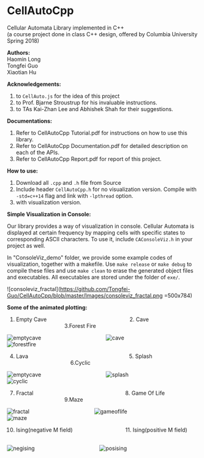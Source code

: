 # CellAutoCpp
Cellular Automata Library implemented in C++ <br />
(a course project done in class C++ design, offered by Columbia University Spring 2018)

**Authors:** <br />
Haomin Long <br />
Tongfei Guo <br />
Xiaotian Hu <br />

**Acknowledgements:** <br />
1. to `CellAuto.js` for the idea of this project <br />
2. to Prof. Bjarne Stroustrup for his invaluable instructions. <br />
3. to TAs Kai-Zhan Lee and Abhishek Shah for their suggestions. <br />

**Documentations:**
1. Refer to CellAutoCpp Tutorial.pdf for instructions on how to use this library.
2. Refer to CellAutoCpp Documentation.pdf for detailed description on each of the APIs.
3. Refer to CellAutoCpp Report.pdf for report of this project.

**How to use:**
1. Download all `.cpp` and `.h` file from Source
2. Include header `CellAutoCpp.h` for no visualization version. Compile with `-std=c++14` flag and link with `-lpthread` option.
3. with visualization version.

**Simple Visualization in Console:**

Our library provides a way of visualization in console. Cellular Automata is displayed at certain frequency by mapping cells with specific states to corresponding ASCII characters. To use it, include `CAConsoleViz.h` in your project as well.

In "ConsoleViz_demo" folder, we provide some example codes of visualization, together with a makefile. Use `make release` or `make debug` to compile these files and use `make clean` to erase the generated object files and executables. All executables are stored under the folder of `exe/`.

![consoleviz_fractal](https://github.com/Tongfei-Guo/CellAutoCpp/blob/master/Images/consoleviz_fractal.png =500x784)

**Some of the animated plotting:**
1. Empty Cave &nbsp; &nbsp; &nbsp; &nbsp; &nbsp; &nbsp; &nbsp; &nbsp; &nbsp; &nbsp; &nbsp; &nbsp; &nbsp; &nbsp; &nbsp; &nbsp; &nbsp; &nbsp; &nbsp; &nbsp; &nbsp; &nbsp; &nbsp; &nbsp; &nbsp; &nbsp; &nbsp; 2. Cave &nbsp; &nbsp; &nbsp; &nbsp; &nbsp; &nbsp; &nbsp; &nbsp; &nbsp; &nbsp; &nbsp; &nbsp; &nbsp; &nbsp; &nbsp; &nbsp; &nbsp; &nbsp; &nbsp; &nbsp; &nbsp; &nbsp; &nbsp; &nbsp; &nbsp; &nbsp; &nbsp; &nbsp; &nbsp; &nbsp; &nbsp; &nbsp; &nbsp; 3.Forest Fire

![emptycave](https://github.com/Tongfei-Guo/CellAutoCpp/blob/master/Images/emptycave.gif)
&nbsp; &nbsp; &nbsp; &nbsp; &nbsp; &nbsp; &nbsp; &nbsp; &nbsp; &nbsp; &nbsp; &nbsp; &nbsp; &nbsp; &nbsp; &nbsp; &nbsp; &nbsp; &nbsp; &nbsp; &nbsp;
![cave](https://github.com/Tongfei-Guo/CellAutoCpp/blob/master/Images/fullcave.gif)
&nbsp; &nbsp; &nbsp; &nbsp; &nbsp; &nbsp; &nbsp; &nbsp; &nbsp; &nbsp; &nbsp; &nbsp; &nbsp; &nbsp; &nbsp; &nbsp; &nbsp; &nbsp; &nbsp; &nbsp; &nbsp;
![forestfire](https://github.com/Tongfei-Guo/CellAutoCpp/blob/master/Images/forestfire.gif)

4. Lava &nbsp; &nbsp; &nbsp; &nbsp; &nbsp; &nbsp; &nbsp; &nbsp; &nbsp; &nbsp; &nbsp; &nbsp; &nbsp; &nbsp; &nbsp; &nbsp; &nbsp; &nbsp; &nbsp; &nbsp; &nbsp; &nbsp; &nbsp; &nbsp; &nbsp; &nbsp; &nbsp; &nbsp; &nbsp; &nbsp; &nbsp; &nbsp; &nbsp; 5. Splash &nbsp; &nbsp; &nbsp; &nbsp; &nbsp; &nbsp; &nbsp; &nbsp; &nbsp; &nbsp; &nbsp; &nbsp; &nbsp; &nbsp; &nbsp; &nbsp; &nbsp; &nbsp; &nbsp; &nbsp; &nbsp; &nbsp; &nbsp; &nbsp; &nbsp; &nbsp; &nbsp; &nbsp; &nbsp; &nbsp; &nbsp; &nbsp; &nbsp; 6.Cyclic

![emptycave](https://github.com/Tongfei-Guo/CellAutoCpp/blob/master/Images/lava.gif)
&nbsp; &nbsp; &nbsp; &nbsp; &nbsp; &nbsp; &nbsp; &nbsp; &nbsp; &nbsp; &nbsp; &nbsp; &nbsp; &nbsp; &nbsp; &nbsp; &nbsp; &nbsp; &nbsp; &nbsp; &nbsp;
![splash](https://github.com/Tongfei-Guo/CellAutoCpp/blob/master/Images/splash.gif)
&nbsp; &nbsp; &nbsp; &nbsp; &nbsp; &nbsp; &nbsp; &nbsp; &nbsp; &nbsp; &nbsp; &nbsp; &nbsp; &nbsp; &nbsp; &nbsp; &nbsp; &nbsp; &nbsp; &nbsp; &nbsp;
![cyclic](https://github.com/Tongfei-Guo/CellAutoCpp/blob/master/Images/cyclic.gif)

7. Fractal &nbsp; &nbsp; &nbsp; &nbsp; &nbsp; &nbsp; &nbsp; &nbsp; &nbsp; &nbsp; &nbsp; &nbsp; &nbsp; &nbsp; &nbsp; &nbsp; &nbsp; &nbsp; &nbsp; &nbsp; &nbsp; &nbsp; &nbsp; &nbsp; &nbsp; &nbsp; &nbsp; &nbsp; &nbsp; &nbsp; 8. Game Of Life &nbsp; &nbsp; &nbsp; &nbsp; &nbsp; &nbsp; &nbsp; &nbsp; &nbsp; &nbsp; &nbsp; &nbsp; &nbsp; &nbsp; &nbsp; &nbsp; &nbsp; &nbsp; &nbsp; &nbsp; &nbsp; &nbsp; &nbsp; &nbsp; &nbsp; &nbsp; &nbsp; 9.Maze

![fractal](https://github.com/Tongfei-Guo/CellAutoCpp/blob/master/Images/fractal.gif)
&nbsp; &nbsp; &nbsp; &nbsp; &nbsp; &nbsp; &nbsp; &nbsp; &nbsp; &nbsp; &nbsp; &nbsp; &nbsp; &nbsp; &nbsp; &nbsp; &nbsp; &nbsp; &nbsp; &nbsp; &nbsp;
![gameoflife](https://github.com/Tongfei-Guo/CellAutoCpp/blob/master/Images/gameoflife.gif)
&nbsp; &nbsp; &nbsp; &nbsp; &nbsp; &nbsp; &nbsp; &nbsp; &nbsp; &nbsp; &nbsp; &nbsp; &nbsp; &nbsp; &nbsp; &nbsp; &nbsp; &nbsp; &nbsp; &nbsp; &nbsp;
![maze](https://github.com/Tongfei-Guo/CellAutoCpp/blob/master/Images/maze.gif)

10. Ising(negative M field) &nbsp; &nbsp; &nbsp; &nbsp; &nbsp; &nbsp; &nbsp; &nbsp; &nbsp; &nbsp; &nbsp; &nbsp; &nbsp; &nbsp; &nbsp; &nbsp; &nbsp; 11. Ising(positive M field)  &nbsp; &nbsp; &nbsp; &nbsp; &nbsp; &nbsp; &nbsp; &nbsp; &nbsp; &nbsp; &nbsp; &nbsp; &nbsp; &nbsp; &nbsp; &nbsp; &nbsp; &nbsp; &nbsp; &nbsp; &nbsp; &nbsp; &nbsp; &nbsp; &nbsp; &nbsp; &nbsp;

![negising](https://github.com/Tongfei-Guo/CellAutoCpp/blob/master/Images/negising.gif)
&nbsp; &nbsp; &nbsp; &nbsp; &nbsp; &nbsp; &nbsp; &nbsp; &nbsp; &nbsp; &nbsp; &nbsp; &nbsp; &nbsp; &nbsp; &nbsp; &nbsp; &nbsp; &nbsp; &nbsp; &nbsp;
![posising](https://github.com/Tongfei-Guo/CellAutoCpp/blob/master/Images/posising.gif)
&nbsp; &nbsp; &nbsp; &nbsp; &nbsp; &nbsp; &nbsp; &nbsp; &nbsp; &nbsp; &nbsp; &nbsp; &nbsp; &nbsp; &nbsp; &nbsp; &nbsp; &nbsp; &nbsp; &nbsp; &nbsp;
